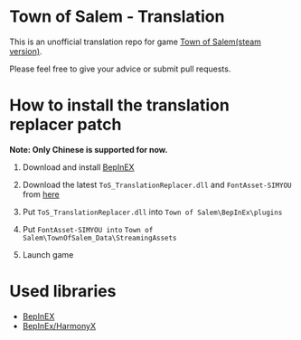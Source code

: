 # Town of Salem - Translation
This is an unofficial translation repo for game [Town of Salem(steam version)](https://store.steampowered.com/app/334230/Town_of_Salem/).

Please feel free to give your advice or submit pull requests.

# How to install the translation replacer patch
**Note: Only Chinese is supported for now.**

1. Download and install [BepInEX](https://github.com/BepInEx/BepInEx/releases)

2. Download the latest `ToS_TranslationReplacer.dll` and `FontAsset-SIMYOU` from [here](https://github.com/ShingekiNoRex/TownOfSalem-Translation/releases)

3. Put `ToS_TranslationReplacer.dll` into `Town of Salem\BepInEx\plugins`

4. Put `FontAsset-SIMYOU into` `Town of Salem\TownOfSalem_Data\StreamingAssets`

5. Launch game

# Used libraries

- [BepInEX](https://github.com/BepInEx/BepInEx/)
- [BepInEx/HarmonyX](https://github.com/BepInEx/HarmonyX)
